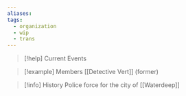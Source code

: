 ```yaml
---
aliases: 
tags:
  - organization
  - wip
  - trans
---
```

>[!help] Current Events

>[!example] Members
>[[Detective Vert]] (former)

>[!info] History
>Police force for the city of [[Waterdeep]]
